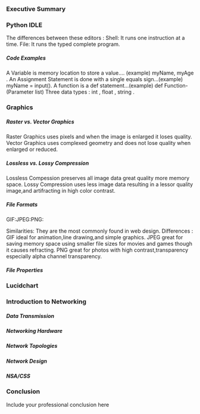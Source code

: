 ### Executive Summary 

### Python IDLE

The differences between these editors :
Shell: It runs one instruction at a time.
 File: It runs the typed complete program.
 
 

##### Code Examples

A Variable is memory location to store a value.... (example) myName, myAge .
An Assignment Statement is done with a single equals sign...(example)  myName = input().
A function is a def statement...(example) def Function-(Parameter list)
Three data types : int , float , string .


### Graphics

##### Raster vs. Vector Graphics

Raster Graphics uses pixels and when the image is enlarged  it loses quality.
Vector Graphics uses complexed geometry and does not lose quality when enlarged or reduced.



##### Lossless vs. Lossy Compression

Lossless Compession preserves all image data great quality more memory space.
Lossy Compression uses less image data resulting in a lessor quality image,and artifracting in high color contrast. 



##### File Formats

GIF:JPEG:PNG:

Similarities:  They are the most commonly found in web design.
Differences :  GIF ideal for animation,line drawing,and simple graphics. JPEG great for saving memory space using smaller file sizes for                movies and games though it causes refracting. PNG great for photos with high contrast,transparency especially alpha                      channel transparency.


##### File Properties

### Lucidchart

### Introduction to Networking
##### Data Transmission
##### Networking Hardware
##### Network Topologies
##### Network Design
##### NSA/CSS

### Conclusion
Include your professional conclusion here

